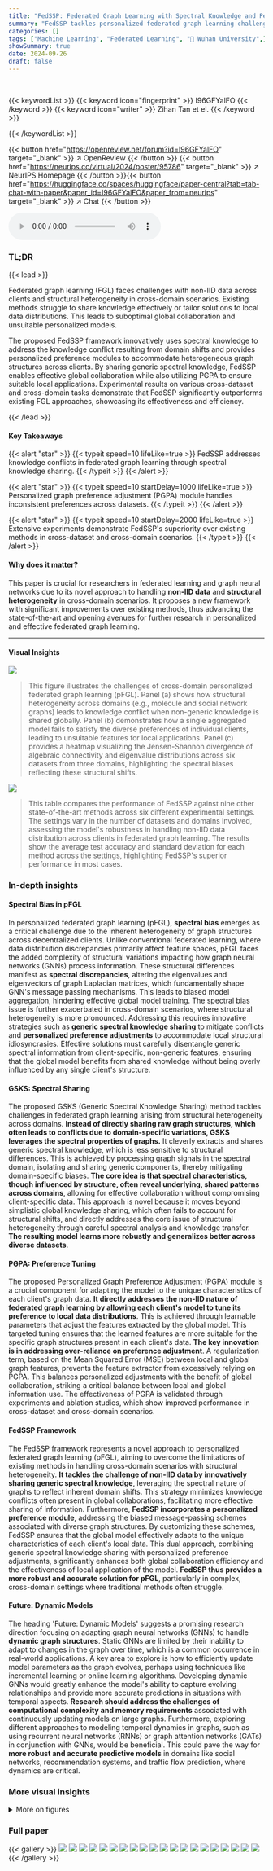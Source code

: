 ```yaml
---
title: "FedSSP: Federated Graph Learning with Spectral Knowledge and Personalized Preference"
summary: "FedSSP tackles personalized federated graph learning challenges by sharing generic spectral knowledge and incorporating personalized preferences, achieving superior performance in cross-domain scenari..."
categories: []
tags: ["Machine Learning", "Federated Learning", "🏢 Wuhan University",]
showSummary: true
date: 2024-09-26
draft: false
---
```


<br>

{{< keywordList >}}
{{< keyword icon="fingerprint" >}} I96GFYalFO {{< /keyword >}}
{{< keyword icon="writer" >}} Zihan Tan et el. {{< /keyword >}}
 
{{< /keywordList >}}

{{< button href="https://openreview.net/forum?id=I96GFYalFO" target="_blank" >}}
↗ OpenReview
{{< /button >}}
{{< button href="https://neurips.cc/virtual/2024/poster/95786" target="_blank" >}}
↗ NeurIPS Homepage
{{< /button >}}{{< button href="https://huggingface.co/spaces/huggingface/paper-central?tab=tab-chat-with-paper&paper_id=I96GFYalFO&paper_from=neurips" target="_blank" >}}
↗ Chat
{{< /button >}}



<audio controls>
    <source src="https://ai-paper-reviewer.com/I96GFYalFO/podcast.wav" type="audio/wav">
    Your browser does not support the audio element.
</audio>


### TL;DR


{{< lead >}}

Federated graph learning (FGL) faces challenges with non-IID data across clients and structural heterogeneity in cross-domain scenarios. Existing methods struggle to share knowledge effectively or tailor solutions to local data distributions.  This leads to suboptimal global collaboration and unsuitable personalized models.



The proposed FedSSP framework innovatively uses spectral knowledge to address the knowledge conflict resulting from domain shifts and provides personalized preference modules to accommodate heterogeneous graph structures across clients. By sharing generic spectral knowledge, FedSSP enables effective global collaboration while also utilizing PGPA to ensure suitable local applications.  Experimental results on various cross-dataset and cross-domain tasks demonstrate that FedSSP significantly outperforms existing FGL approaches, showcasing its effectiveness and efficiency.

{{< /lead >}}


#### Key Takeaways

{{< alert "star" >}}
{{< typeit speed=10 lifeLike=true >}} FedSSP addresses knowledge conflicts in federated graph learning through spectral knowledge sharing. {{< /typeit >}}
{{< /alert >}}

{{< alert "star" >}}
{{< typeit speed=10 startDelay=1000 lifeLike=true >}} Personalized graph preference adjustment (PGPA) module handles inconsistent preferences across datasets. {{< /typeit >}}
{{< /alert >}}

{{< alert "star" >}}
{{< typeit speed=10 startDelay=2000 lifeLike=true >}} Extensive experiments demonstrate FedSSP's superiority over existing methods in cross-dataset and cross-domain scenarios. {{< /typeit >}}
{{< /alert >}}

#### Why does it matter?
This paper is crucial for researchers in federated learning and graph neural networks due to its novel approach to handling **non-IID data** and **structural heterogeneity** in cross-domain scenarios.  It proposes a new framework with significant improvements over existing methods, thus advancing the state-of-the-art and opening avenues for further research in personalized and effective federated graph learning.

------
#### Visual Insights



![](https://ai-paper-reviewer.com/I96GFYalFO/figures_1_1.jpg)

> This figure illustrates the challenges of cross-domain personalized federated graph learning (pFGL).  Panel (a) shows how structural heterogeneity across domains (e.g., molecule and social network graphs) leads to knowledge conflict when non-generic knowledge is shared globally. Panel (b) demonstrates how a single aggregated model fails to satisfy the diverse preferences of individual clients, leading to unsuitable features for local applications. Panel (c) provides a heatmap visualizing the Jensen-Shannon divergence of algebraic connectivity and eigenvalue distributions across six datasets from three domains, highlighting the spectral biases reflecting these structural shifts.





![](https://ai-paper-reviewer.com/I96GFYalFO/tables_7_1.jpg)

> This table compares the performance of FedSSP against nine other state-of-the-art methods across six different experimental settings.  The settings vary in the number of datasets and domains involved, assessing the model's robustness in handling non-IID data distribution across clients in federated graph learning.  The results show the average test accuracy and standard deviation for each method across the settings, highlighting FedSSP's superior performance in most cases.





### In-depth insights


#### Spectral Bias in pFGL
In personalized federated graph learning (pFGL), **spectral bias** emerges as a critical challenge due to the inherent heterogeneity of graph structures across decentralized clients.  Unlike conventional federated learning, where data distribution discrepancies primarily affect feature spaces, pFGL faces the added complexity of structural variations impacting how graph neural networks (GNNs) process information.  These structural differences manifest as **spectral discrepancies**, altering the eigenvalues and eigenvectors of graph Laplacian matrices, which fundamentally shape GNN's message passing mechanisms. This leads to biased model aggregation, hindering effective global model training. The spectral bias issue is further exacerbated in cross-domain scenarios, where structural heterogeneity is more pronounced. Addressing this requires innovative strategies such as **generic spectral knowledge sharing** to mitigate conflicts and **personalized preference adjustments** to accommodate local structural idiosyncrasies.  Effective solutions must carefully disentangle generic spectral information from client-specific, non-generic features, ensuring that the global model benefits from shared knowledge without being overly influenced by any single client's structure.

#### GSKS: Spectral Sharing
The proposed GSKS (Generic Spectral Knowledge Sharing) method tackles challenges in federated graph learning arising from structural heterogeneity across domains. **Instead of directly sharing raw graph structures, which often leads to conflicts due to domain-specific variations, GSKS leverages the spectral properties of graphs.** It cleverly extracts and shares generic spectral knowledge, which is less sensitive to structural differences.  This is achieved by processing graph signals in the spectral domain, isolating and sharing generic components, thereby mitigating domain-specific biases. **The core idea is that spectral characteristics, though influenced by structure, often reveal underlying, shared patterns across domains**, allowing for effective collaboration without compromising client-specific data.  This approach is novel because it moves beyond simplistic global knowledge sharing, which often fails to account for structural shifts, and directly addresses the core issue of structural heterogeneity through careful spectral analysis and knowledge transfer. **The resulting model learns more robustly and generalizes better across diverse datasets**.

#### PGPA: Preference Tuning
The proposed Personalized Graph Preference Adjustment (PGPA) module is a crucial component for adapting the model to the unique characteristics of each client's graph data.  **It directly addresses the non-IID nature of federated graph learning by allowing each client's model to tune its preference to local data distributions**. This is achieved through learnable parameters that adjust the features extracted by the global model.  This targeted tuning ensures that the learned features are more suitable for the specific graph structures present in each client's data. **The key innovation is in addressing over-reliance on preference adjustment**. A regularization term, based on the Mean Squared Error (MSE) between local and global graph features, prevents the feature extractor from excessively relying on PGPA.  This balances personalized adjustments with the benefit of global collaboration, striking a critical balance between local and global information use. The effectiveness of PGPA is validated through experiments and ablation studies, which show improved performance in cross-dataset and cross-domain scenarios.

#### FedSSP Framework
The FedSSP framework represents a novel approach to personalized federated graph learning (pFGL), aiming to overcome the limitations of existing methods in handling cross-domain scenarios with structural heterogeneity.  **It tackles the challenge of non-IID data by innovatively sharing generic spectral knowledge**, leveraging the spectral nature of graphs to reflect inherent domain shifts.  This strategy minimizes knowledge conflicts often present in global collaborations, facilitating more effective sharing of information.  Furthermore, **FedSSP incorporates a personalized preference module**, addressing the biased message-passing schemes associated with diverse graph structures. By customizing these schemes, FedSSP ensures that the global model effectively adapts to the unique characteristics of each client's local data.  This dual approach, combining generic spectral knowledge sharing with personalized preference adjustments, significantly enhances both global collaboration efficiency and the effectiveness of local application of the model.  **FedSSP thus provides a more robust and accurate solution for pFGL**, particularly in complex, cross-domain settings where traditional methods often struggle.

#### Future: Dynamic Models
The heading 'Future: Dynamic Models' suggests a promising research direction focusing on adapting graph neural networks (GNNs) to handle **dynamic graph structures**.  Static GNNs are limited by their inability to adapt to changes in the graph over time, which is a common occurrence in real-world applications.  A key area to explore is how to efficiently update model parameters as the graph evolves, perhaps using techniques like incremental learning or online learning algorithms.  Developing dynamic GNNs would greatly enhance the model's ability to capture evolving relationships and provide more accurate predictions in situations with temporal aspects.  **Research should address the challenges of computational complexity and memory requirements** associated with continuously updating models on large graphs. Furthermore, exploring different approaches to modeling temporal dynamics in graphs, such as using recurrent neural networks (RNNs) or graph attention networks (GATs) in conjunction with GNNs, would be beneficial. This could pave the way for **more robust and accurate predictive models** in domains like social networks, recommendation systems, and traffic flow prediction, where dynamics are critical.


### More visual insights

<details>
<summary>More on figures
</summary>


![](https://ai-paper-reviewer.com/I96GFYalFO/figures_4_1.jpg)

> This figure illustrates the architecture of the FedSSP framework, highlighting its two core strategies: Generic Spectral Knowledge Sharing (GSKS) and Personalized Graph Preference Adjustment (PGPA). GSKS addresses knowledge conflicts by sharing generic spectral knowledge, extracted from spectral encoders, while retaining non-generic components locally to facilitate effective global collaboration.  PGPA addresses inconsistent dataset preferences by using a preference module (LPGPA) to customize features locally for optimal performance. The figure uses visual representations of the data flow and processing steps within each strategy to improve understanding.


![](https://ai-paper-reviewer.com/I96GFYalFO/figures_8_1.jpg)

> This figure displays the test accuracy curves across different federated learning methods (FedSSP, FedAvg, FedCP, FedProx, FedSage, FedStar, and GCFL) over 200 communication rounds. Three distinct experimental settings are compared: single-domain (SM), double-domain (SM-CV), and multi-domain (SM-SN-CV). The y-axis represents the test accuracy, ranging from 65% to 85%, and the x-axis denotes the number of communication rounds.


![](https://ai-paper-reviewer.com/I96GFYalFO/figures_8_2.jpg)

> This figure illustrates the architecture of the FedSSP framework, highlighting its two core strategies: Generic Spectral Knowledge Sharing (GSKS) and Personalized Graph Preference Adjustment (PGPA). GSKS addresses knowledge conflicts by sharing generic spectral knowledge, promoting effective global collaboration. PGPA satisfies inconsistent preferences by making personalized adjustments to features, ensuring suitable features for local applications.


</details>






### Full paper

{{< gallery >}}
<img src="https://ai-paper-reviewer.com/I96GFYalFO/1.png" class="grid-w50 md:grid-w33 xl:grid-w25" />
<img src="https://ai-paper-reviewer.com/I96GFYalFO/2.png" class="grid-w50 md:grid-w33 xl:grid-w25" />
<img src="https://ai-paper-reviewer.com/I96GFYalFO/3.png" class="grid-w50 md:grid-w33 xl:grid-w25" />
<img src="https://ai-paper-reviewer.com/I96GFYalFO/4.png" class="grid-w50 md:grid-w33 xl:grid-w25" />
<img src="https://ai-paper-reviewer.com/I96GFYalFO/5.png" class="grid-w50 md:grid-w33 xl:grid-w25" />
<img src="https://ai-paper-reviewer.com/I96GFYalFO/6.png" class="grid-w50 md:grid-w33 xl:grid-w25" />
<img src="https://ai-paper-reviewer.com/I96GFYalFO/7.png" class="grid-w50 md:grid-w33 xl:grid-w25" />
<img src="https://ai-paper-reviewer.com/I96GFYalFO/8.png" class="grid-w50 md:grid-w33 xl:grid-w25" />
<img src="https://ai-paper-reviewer.com/I96GFYalFO/9.png" class="grid-w50 md:grid-w33 xl:grid-w25" />
<img src="https://ai-paper-reviewer.com/I96GFYalFO/10.png" class="grid-w50 md:grid-w33 xl:grid-w25" />
<img src="https://ai-paper-reviewer.com/I96GFYalFO/11.png" class="grid-w50 md:grid-w33 xl:grid-w25" />
<img src="https://ai-paper-reviewer.com/I96GFYalFO/12.png" class="grid-w50 md:grid-w33 xl:grid-w25" />
<img src="https://ai-paper-reviewer.com/I96GFYalFO/13.png" class="grid-w50 md:grid-w33 xl:grid-w25" />
<img src="https://ai-paper-reviewer.com/I96GFYalFO/14.png" class="grid-w50 md:grid-w33 xl:grid-w25" />
<img src="https://ai-paper-reviewer.com/I96GFYalFO/15.png" class="grid-w50 md:grid-w33 xl:grid-w25" />
<img src="https://ai-paper-reviewer.com/I96GFYalFO/16.png" class="grid-w50 md:grid-w33 xl:grid-w25" />
<img src="https://ai-paper-reviewer.com/I96GFYalFO/17.png" class="grid-w50 md:grid-w33 xl:grid-w25" />
<img src="https://ai-paper-reviewer.com/I96GFYalFO/18.png" class="grid-w50 md:grid-w33 xl:grid-w25" />
<img src="https://ai-paper-reviewer.com/I96GFYalFO/19.png" class="grid-w50 md:grid-w33 xl:grid-w25" />
<img src="https://ai-paper-reviewer.com/I96GFYalFO/20.png" class="grid-w50 md:grid-w33 xl:grid-w25" />
{{< /gallery >}}
